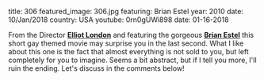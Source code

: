 title: 306
featured_image: 306.jpg
featuring: Brian Estel
year: 2010
date: 10/Jan/2018
country: USA
youtube: 0rn0gUWi898
date: 01-16-2018

From the Director **[Elliot London](http://www.imdb.com/name/nm2467243/)** and featuring the gorgeous **[Brian Estel](http://www.imdb.com/name/nm3614621/?ref_=tt_ov_st_sm)** this short gay themed movie may surprise you in the last second. What I like about this one is the fact that almost everything is not sold to you, but left completely for you to imagine. Seems a bit abstract, but if I tell you more, I'll ruin the ending. Let's discuss in the comments below!

